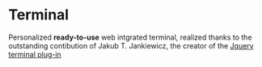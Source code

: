 # Terminal

Personalized **ready-to-use** web intgrated terminal, realized thanks to the outstanding contibution of 
Jakub T. Jankiewicz, the creator of the [Jquery terminal plug-in](https://terminal.jcubic.pl/) 